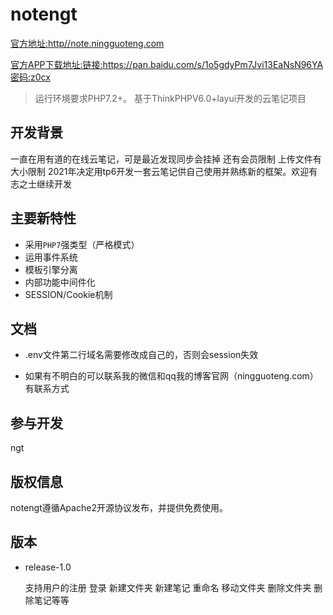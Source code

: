 notengt
===============
 [官方地址:http//note.ningguoteng.com](http://note.ningguoteng.com)
 
[官方APP下载地址:链接:https://pan.baidu.com/s/1o5gdyPm7Jvi13EaNsN96YA  密码:z0cx](https://pan.baidu.com/s/1o5gdyPm7Jvi13EaNsN96YA)

> 运行环境要求PHP7.2+。
基于ThinkPHPV6.0+layui开发的云笔记项目



## 开发背景
一直在用有道的在线云笔记，可是最近发现同步会挂掉  还有会员限制 上传文件有大小限制
2021年决定用tp6开发一套云笔记供自己使用并熟练新的框架。欢迎有志之士继续开发



## 主要新特性

* 采用`PHP7`强类型（严格模式）
* 运用事件系统
* 模板引擎分离
* 内部功能中间件化
* SESSION/Cookie机制


## 文档
* .env文件第二行域名需要修改成自己的，否则会session失效

* 如果有不明白的可以联系我的微信和qq我的博客官网（ningguoteng.com）有联系方式


## 参与开发

  ngt

## 版权信息

notengt遵循Apache2开源协议发布，并提供免费使用。


## 版本

* release-1.0

  支持用户的注册 登录 新建文件夹 新建笔记 重命名 移动文件夹 删除文件夹  删除笔记等等


